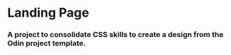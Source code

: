 # Landing Page

### A project to consolidate CSS skills to create a design from the Odin project template.

